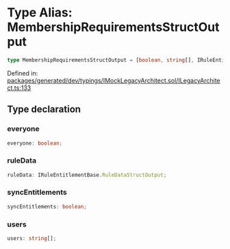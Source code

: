 # Type Alias: MembershipRequirementsStructOutput

```ts
type MembershipRequirementsStructOutput = [boolean, string[], IRuleEntitlementBase.RuleDataStructOutput, boolean] & object;
```

Defined in: [packages/generated/dev/typings/IMockLegacyArchitect.sol/ILegacyArchitect.ts:133](https://github.com/towns-protocol/towns/blob/0db1fd0ac7258e8db8cedfb6183e8eade8284fa1/packages/generated/dev/typings/IMockLegacyArchitect.sol/ILegacyArchitect.ts#L133)

## Type declaration

### everyone

```ts
everyone: boolean;
```

### ruleData

```ts
ruleData: IRuleEntitlementBase.RuleDataStructOutput;
```

### syncEntitlements

```ts
syncEntitlements: boolean;
```

### users

```ts
users: string[];
```
